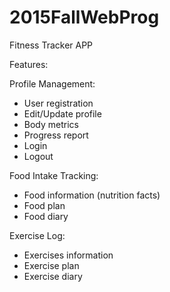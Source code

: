 # 2015FallWebProg

Fitness Tracker APP

Features:

Profile Management:
- User registration
- Edit/Update profile
- Body metrics
- Progress report
- Login
- Logout

Food Intake Tracking:
- Food information (nutrition facts)
- Food plan
- Food diary

Exercise Log:
- Exercises information
- Exercise plan
- Exercise diary
